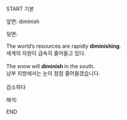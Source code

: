 START
기본

앞면:
diminish


뒷면:
<div>The world’s resources are rapidly <b>diminishing</b>. </div><div>세계의 자원이 급속히 줄어들고 있다.</div><div><br></div><div><div>The snow will <b>diminish </b>in the south. </div><div><div>남부 지방에서는 눈이 점점 줄어들겠습니다.</div></div></div><div><br></div><div>감소하다</div>


해석:

END